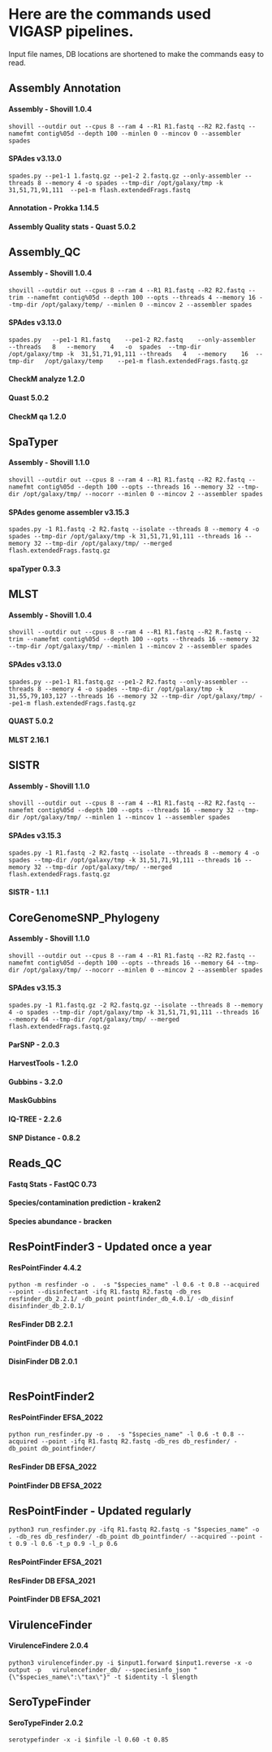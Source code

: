 # Here are the commands used VIGASP pipelines.
Input file names, DB locations are shortened to make the commands easy to read. 

## Assembly Annotation
#### Assembly - Shovill 1.0.4 
```
shovill --outdir out --cpus 8 --ram 4 --R1 R1.fastq --R2 R2.fastq --namefmt contig%05d --depth 100 --minlen 0 --mincov 0 --assembler spades
```
#### SPAdes v3.13.0
```
spades.py --pe1-1 1.fastq.gz --pe1-2 2.fastq.gz --only-assembler --threads 8 --memory 4 -o spades --tmp-dir /opt/galaxy/tmp -k 31,51,71,91,111  --pe1-m flash.extendedFrags.fastq
```

#### Annotation - Prokka 1.14.5
#### Assembly Quality stats - Quast 5.0.2

## Assembly_QC    
#### Assembly - Shovill 1.0.4  
```
shovill --outdir out --cpus 8 --ram 4 --R1 R1.fastq --R2 R2.fastq --trim --namefmt contig%05d --depth 100 --opts --threads 4 --memory 16 --tmp-dir /opt/galaxy/temp/ --minlen 0 --mincov 2 --assembler spades
```
#### SPAdes v3.13.0
```
spades.py	--pe1-1	R1.fastq	--pe1-2	R2.fastq	--only-assembler	--threads	8	--memory	4	-o	spades	--tmp-dir	/opt/galaxy/tmp	-k	31,51,71,91,111	--threads	4	--memory	16	--tmp-dir	/opt/galaxy/temp	--pe1-m	flash.extendedFrags.fastq.gz	
```
#### CheckM analyze 1.2.0
#### Quast 5.0.2
#### CheckM qa   1.2.0

## SpaTyper 
#### Assembly - Shovill 1.1.0
```
shovill --outdir out --cpus 8 --ram 4 --R1 R1.fastq --R2 R2.fastq --namefmt contig%05d --depth 100 --opts --threads 16 --memory 32 --tmp-dir /opt/galaxy/tmp/ --nocorr --minlen 0 --mincov 2 --assembler spades
```
#### SPAdes genome assembler v3.15.3

```
spades.py -1 R1.fastq -2 R2.fastq --isolate --threads 8 --memory 4 -o spades --tmp-dir /opt/galaxy/tmp -k 31,51,71,91,111 --threads 16 --memory 32 --tmp-dir /opt/galaxy/tmp/ --merged flash.extendedFrags.fastq.gz
```

#### spaTyper 0.3.3

## MLST
#### Assembly - Shovill 1.0.4 
```
shovill --outdir out --cpus 8 --ram 4 --R1 R1.fastq --R2 R.fastq --trim --namefmt contig%05d --depth 100 --opts --threads 16 --memory 32 --tmp-dir /opt/galaxy/tmp/ --minlen 1 --mincov 2 --assembler spades
```
#### SPAdes v3.13.0
```
spades.py --pe1-1 R1.fastq.gz --pe1-2 R2.fastq --only-assembler --threads 8 --memory 4 -o spades --tmp-dir /opt/galaxy/tmp -k 31,55,79,103,127 --threads 16 --memory 32 --tmp-dir /opt/galaxy/tmp/ --pe1-m flash.extendedFrags.fastq.gz
```

#### QUAST 5.0.2
#### MLST 2.16.1

## SISTR
#### Assembly - Shovill 1.1.0     
```
shovill --outdir out --cpus 8 --ram 4 --R1 R1.fastq --R2 R2.fastq --namefmt contig%05d --depth 100 --opts --threads 16 --memory 32 --tmp-dir /opt/galaxy/tmp/ --minlen 1 --mincov 1 --assembler spades
```
#### SPAdes v3.15.3
```
spades.py -1 R1.fastq -2 R2.fastq --isolate --threads 8 --memory 4 -o spades --tmp-dir /opt/galaxy/tmp -k 31,51,71,91,111 --threads 16 --memory 32 --tmp-dir /opt/galaxy/tmp/ --merged flash.extendedFrags.fastq.gz
```

#### SISTR - 1.1.1

## CoreGenomeSNP_Phylogeny
#### Assembly - Shovill 1.1.0
```
shovill --outdir out --cpus 8 --ram 4 --R1 R1.fastq --R2 R2.fastq --namefmt contig%05d --depth 100 --opts --threads 16 --memory 64 --tmp-dir /opt/galaxy/tmp/ --nocorr --minlen 0 --mincov 2 --assembler spades
```
#### SPAdes v3.15.3
```
spades.py -1 R1.fastq.gz -2 R2.fastq.gz --isolate --threads 8 --memory 4 -o spades --tmp-dir /opt/galaxy/tmp -k 31,51,71,91,111 --threads 16 --memory 64 --tmp-dir /opt/galaxy/tmp/ --merged flash.extendedFrags.fastq.gz
```

#### ParSNP - 2.0.3
#### HarvestTools - 1.2.0
#### Gubbins - 3.2.0
#### MaskGubbins 
#### IQ-TREE - 2.2.6
#### SNP Distance - 0.8.2

## Reads_QC 
#### Fastq Stats - FastQC 0.73
#### Species/contamination prediction - kraken2
#### Species abundance - bracken

## ResPointFinder3 - Updated once a year
#### ResPointFinder 4.4.2
```
python -m resfinder -o .  -s "$species_name" -l 0.6 -t 0.8 --acquired --point --disinfectant -ifq R1.fastq R2.fastq -db_res resfinder_db_2.2.1/ -db_point pointfinder_db_4.0.1/ -db_disinf disinfinder_db_2.0.1/
```  
#### ResFinder DB 2.2.1
#### PointFinder DB 4.0.1
#### DisinFinder DB 2.0.1
```
```

## ResPointFinder2
#### ResPointFinder EFSA_2022
```
python run_resfinder.py -o .  -s "$species_name" -l 0.6 -t 0.8 --acquired --point -ifq R1.fastq R2.fastq -db_res db_resfinder/ -db_point db_pointfinder/
```
#### ResFinder DB EFSA_2022
#### PointFinder DB EFSA_2022

## ResPointFinder - Updated regularly 
```
python3 run_resfinder.py -ifq R1.fastq R2.fastq -s "$species_name" -o . -db_res db_resfinder/ -db_point db_pointfinder/ --acquired --point -t 0.9 -l 0.6 -t_p 0.9 -l_p 0.6
```
#### ResPointFinder EFSA_2021
#### ResFinder DB EFSA_2021
#### PointFinder DB EFSA_2021


## VirulenceFinder 
#### VirulenceFindere 2.0.4
```
python3 virulencefinder.py -i $input1.forward $input1.reverse -x -o output -p   virulencefinder_db/ --speciesinfo_json "{\"$species_name\":\"tax\"}" -t $identity -l $length
```
## SeroTypeFinder
#### SeroTypeFinder 2.0.2
```
serotypefinder -x -i $infile -l 0.60 -t 0.85
```
